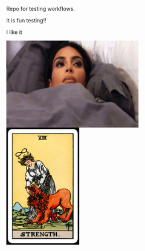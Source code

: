 Repo for testing workflows.


It is fun testing!!


I like it

<img src="libraEnergy.png"
     alt="libra energy"
     width="350" height="230"
     style="float: left; margin-right: 10px;" />

     
<img src="strengthCard.jpg"
     alt="strength image"
     width="193" height="310"
     style="float: left; margin-right: 10px;" />

